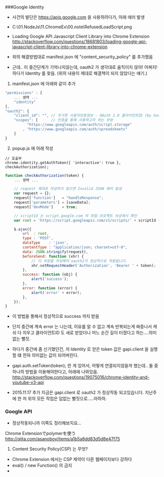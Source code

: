 ###Google Identity

- 사건의 발단은 https://apis.google.com 을 사용하려다가, 아래 에러 발생 
- C:\01.NodeJs\11.ChromeEx\00.note\RefusedLoadScript.png
- Loading Google API Javascript Client Library into Chrome Extension
  http://stackoverflow.com/questions/18681803/loading-google-api-javascript-client-library-into-chrome-extension

- 위의 해결방법대로 manifest.json 에 "content_security_policy" 를 추가했음
- 근데.. 이 중간단계가 기억나지않는데, oauth2 가 생각대로 움직이지 않아! 어쩌지! 하다가 Identity 를 찾음.
  (위의 내용이 제대로 해결책이 되지 않았다는 얘기.)

1. manifest.json 에 아래와 같이 추가

```javascript
"permissions" : [ 
	... 생략 ... 
	"identity"  
], 
"oauth2": {
	"client_id": "", // 추가한 사용자인증정보 - OAuth 2.0 클라이언트ID (by Google Developers Console)
	"scopes": [      // 인증을 통해 사용하고자 하는 부분
		  "https://www.googleapis.com/auth/script.storage" 
		, "https://www.googleapis.com/auth/spreadsheets"
	]
}
```

2. popup.js 에 아래 작성
```
// 호출부
chrome.identity.getAuthToken({ 'interactive': true }, checkAuthorization);
```	


```javascript
function checkAuthorization(token) {
	... 생략 ...

	// request 제대로 작성하지 않으면 Invalid JSON 에러 발생
	var request = {};
	request['function']   = "handleResponse";
	request['parameters'] = [saveData];
	request['devMode']    = true;

	// scriptId 는 script.google.com 의 파일-프로젝트 속성에서 확인
	var root = 'https://script.googleapis.com/v1/scripts/' + scriptId + ':run';

	$.ajax({
		url  : root,
		type : 'POST',
		dataType    : 'json',     
		contentType : "application/json; charset=utf-8",
		data: JSON.stringify(request),
		beforeSend: function (xhr) {
			// 이 부분을 작성해야 oauth2가 정상적으로 적용됩니다.
		    xhr.setRequestHeader('Authorization', 'Bearer ' + token);
		},
		success: function (obj) {
			alert('success');
		},
		error: function (error) { 
			alert('error' + error);
		},
	});
}
```

- 이 방법을 통해서 정상적으로 success 까지 받음
- 단지 중간에 계속 error 는 나는데, 이유를 알 수 없고 계속 반복되는게 짜증나서 
  캐쉬 다 지우고 클라이언트ID 도 새로 받았더니 어느 순간 길이 터졌다고 하는....의미없는 뻘짓.

- 하다가 중간에 좀 신기했던건, 저 Identity 로 얻은 token 값은 gapi.client 을 실행할 떄 
  전혀 의미없는 값이 되어버린다. 
- gapi.auth.setToken(token); 란 게 있어서, 어떻게 연결되지않을까 했는데..
  둘 중 하나의 방법을 이용해야한다고, 아래에 나와있음. 
http://stackoverflow.com/questions/19075016/chrome-identity-and-youtube-v3-api

- 2015.11.17 추가
지금은 gapi.client 로 oauth2 가 정상작동 되고있습니다. 
지난주에 한 저 위의 모든 작업은 답없는 뻘짓으로.....아하하.

### Google API

- 정상작동되니까 이쪽도 정리해보지요... 

Chrome Extensionでpolymerを使う
http://qiita.com/asanoboy/items/a1b5a8dd83d5d8e47f75
 
1. Content Security Policy(CSP) 는 무엇?
 - Chrome Extension 에서는 CSP 제약이 다른 웹페이지보다 강하다 
 - eval() / new Function() 의 금지 
 - <script> 태그 내의 자바스크립트, <buttion onclick="..."> 등의 inline script 금지
 - Extension 외부의 스크립트 읽어들이기 금지
